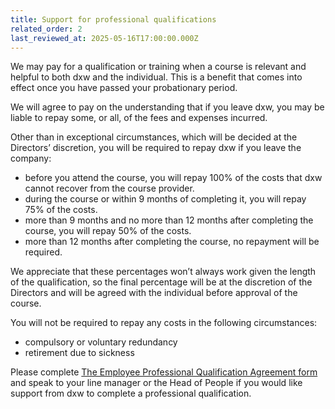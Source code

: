 ```yaml
---
title: Support for professional qualifications
related_order: 2
last_reviewed_at: 2025-05-16T17:00:00.000Z
---
```

We may pay for a qualification or training when a course is relevant and
helpful to both dxw and the individual. This is a benefit that comes into effect
once you have passed your probationary period.

We will agree to pay on the understanding that if you leave dxw, you may be
liable to repay some, or all, of the fees and expenses incurred.

Other than in exceptional circumstances, which will be decided at the Directors’
discretion, you will be required to repay dxw if you leave the company:

* before you attend the course, you will repay 100% of the
  costs that dxw cannot recover from the course provider.
* during the course or within 9 months of completing it, you
  will repay 75% of the costs.
* more than 9 months and no more than 12 months after
  completing the course, you will repay 50% of the costs.
* more than 12 months after completing the course, no repayment
  will be required.

We appreciate that these percentages won’t always work given the length of the
qualification, so the final percentage will be at the discretion of the
Directors and will be agreed with the individual before approval of the
course.

You will not be required to repay any costs in the following circumstances:

* compulsory or voluntary redundancy
* retirement due to sickness

Please complete
[The Employee Professional Qualification Agreement form](https://docs.google.com/document/d/1gkK8L345gmmHFjqxduz5hvHyRvejMJd_rVNXQtZLrQE/edit)
and speak to your line manager or the Head of People if you would like support
from dxw to complete a professional qualification.